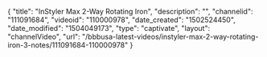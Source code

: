 {
    "title": "InStyler Max 2-Way Rotating Iron",
    "description": "",
    "channelid": "111091684",
    "videoid": "110000978",
    "date_created": "1502524450",
    "date_modified": "1504049173",
    "type": "captivate",
    "layout": "channelVideo",
    "url": "\/bbbusa-latest-videos\/instyler-max-2-way-rotating-iron-3-notes\/111091684-110000978"
}